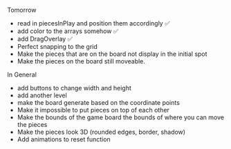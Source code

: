 Tomorrow

- read in piecesInPlay and position them accordingly ✅
- add color to the arrays somehow ✅
- add DragOverlay ✅
- Perfect snapping to the grid
- Make the pieces that are on the board not display in the initial spot
- Make the pieces on the board still moveable.

In General

- add buttons to change width and height
- add another level
- make the board generate based on the coordinate points
- Make it impossible to put pieces on top of each other
- Make the bounds of the game board the bounds of where you can move the pieces
- Make the pieces look 3D (rounded edges, border, shadow)
- Add animations to reset function
